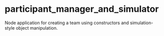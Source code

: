 # participant_manager_and_simulator
Node application for creating a team using constructors and simulation-style object manipulation.
